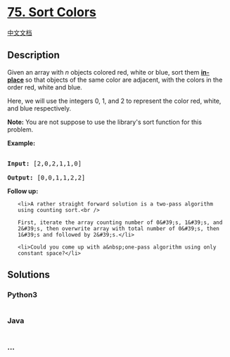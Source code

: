 # [75. Sort Colors](https://leetcode.com/problems/sort-colors)

[中文文档](/solution/0000-0099/0075.Sort%20Colors/README.md)

## Description

<p>Given an array with <em>n</em> objects colored red, white or blue, sort them <strong><a href="https://en.wikipedia.org/wiki/In-place_algorithm" target="_blank">in-place</a>&nbsp;</strong>so that objects of the same color are adjacent, with the colors in the order red, white and blue.</p>

<p>Here, we will use the integers 0, 1, and 2 to represent the color red, white, and blue respectively.</p>

<p><strong>Note:</strong>&nbsp;You are not suppose to use the library&#39;s sort function for this problem.</p>

<p><strong>Example:</strong></p>

<pre>

<strong>Input:</strong> [2,0,2,1,1,0]

<strong>Output:</strong> [0,0,1,1,2,2]</pre>

<p><strong>Follow up:</strong></p>

<ul>

    <li>A rather straight forward solution is a two-pass algorithm using counting sort.<br />

    First, iterate the array counting number of 0&#39;s, 1&#39;s, and 2&#39;s, then overwrite array with total number of 0&#39;s, then 1&#39;s and followed by 2&#39;s.</li>

    <li>Could you come up with a&nbsp;one-pass algorithm using only constant space?</li>

</ul>

## Solutions

<!-- tabs:start -->

### **Python3**

```python

```

### **Java**

```java

```

### **...**

```

```

<!-- tabs:end -->
